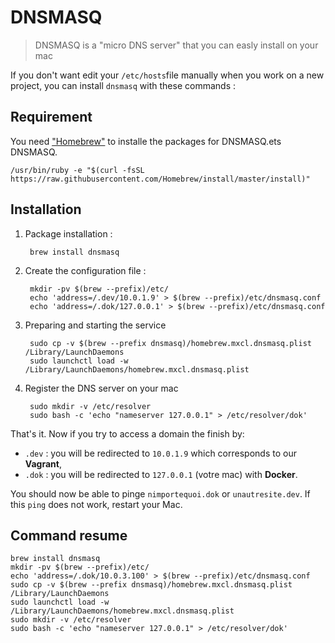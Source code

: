 # DNSMASQ

> DNSMASQ is a "micro DNS server" that you can easly install on your mac

If you don't want edit your `/etc/hosts`file manually when you work 
on a new project, you can install `dnsmasq` with these commands : 

## Requirement

You need ["Homebrew"](http://brew.sh/) to installe the packages for DNSMASQ.ets DNSMASQ.

    /usr/bin/ruby -e "$(curl -fsSL https://raw.githubusercontent.com/Homebrew/install/master/install)"

## Installation

1. Package installation :

        brew install dnsmasq

1. Create the configuration file :

        mkdir -pv $(brew --prefix)/etc/
        echo 'address=/.dev/10.0.1.9' > $(brew --prefix)/etc/dnsmasq.conf
        echo 'address=/.dok/127.0.0.1' > $(brew --prefix)/etc/dnsmasq.conf

1. Preparing and starting the service
    
        sudo cp -v $(brew --prefix dnsmasq)/homebrew.mxcl.dnsmasq.plist /Library/LaunchDaemons
        sudo launchctl load -w /Library/LaunchDaemons/homebrew.mxcl.dnsmasq.plist

1. Register the DNS server on your mac

        sudo mkdir -v /etc/resolver
        sudo bash -c 'echo "nameserver 127.0.0.1" > /etc/resolver/dok'

That's it. Now if you try to access a domain the finish by:

* `.dev` : you will be redirected to `10.0.1.9` which corresponds to our **Vagrant**,
* `.dok` : you will be redirected to `127.0.0.1` (votre mac) with **Docker**.



You should now be able to pinge `nimportequoi.dok` or `unautresite.dev`. 
If this `ping` does not work, restart your Mac.

## Command resume

```
brew install dnsmasq
mkdir -pv $(brew --prefix)/etc/
echo 'address=/.dok/10.0.3.100' > $(brew --prefix)/etc/dnsmasq.conf
sudo cp -v $(brew --prefix dnsmasq)/homebrew.mxcl.dnsmasq.plist /Library/LaunchDaemons
sudo launchctl load -w /Library/LaunchDaemons/homebrew.mxcl.dnsmasq.plist
sudo mkdir -v /etc/resolver
sudo bash -c 'echo "nameserver 127.0.0.1" > /etc/resolver/dok'
```
